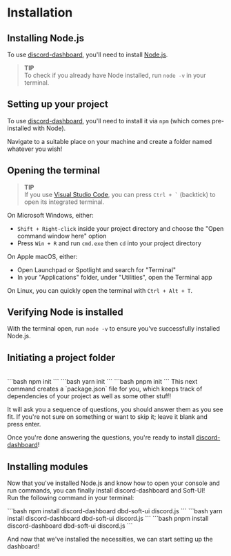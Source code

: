 # Installation
## Installing Node.js
To use [discord-dashboard](https://npmjs.com/packages/discord-dashboard), you'll need to install [Node.js](https://nodejs.org/).

> **TIP**<br>
> To check if you already have Node installed, run `node -v` in your terminal.

## Setting up your project
To use [discord-dashboard](https://npmjs.com/packages/discord-dashboard), you'll need to install it via `npm` (which comes pre-installed with Node).

Navigate to a suitable place on your machine and create a folder named whatever you wish!

## Opening the terminal
> **TIP**<br>
> If you use [Visual Studio Code](https://code.visualstudio.com/), you can press <code>Ctrl + `</code> (backtick) to open its integrated terminal.

On Microsoft Windows, either:
- `Shift + Right-click` inside your project directory and choose the "Open command window here" option
- Press `Win + R` and run `cmd.exe` then `cd` into your project directory

On Apple macOS, either:
- Open Launchpad or Spotlight and search for "Terminal"
- In your "Applications" folder, under "Utilities", open the Terminal app

On Linux, you can quickly open the terminal with `Ctrl + Alt + T`.

## Verifying Node is installed
With the terminal open, run `node -v` to ensure you've successfully installed Node.js.

## Initiating a project folder

<br>

<code-group>
<code-block title="NPM">
```bash
npm init
```
</code-block>

<code-block title="YARN">
```bash
yarn init
```
</code-block>

<code-block title="PNPM">
```bash
pnpm init
```
</code-block>
</code-group>
This next command creates a `package.json` file for you, which keeps track of dependencies of your project as well as some other stuff!

It will ask you a sequence of questions, you should answer them as you see fit. If you're not sure on something or want to skip it; leave it blank and press enter.

Once you're done answering the questions, you're ready to install [discord-dashboard](https://npmjs.com/packages/discord-dashboard)!

## Installing modules
Now that you've installed Node.js and know how to open your console and run commands, you can finally install discord-dashboard and Soft-UI!<br>
Run the following command in your terminal:

<code-group>
<code-block title="NPM">
```bash
npm install discord-dashboard dbd-soft-ui discord.js
```
</code-block>

<code-block title="YARN">
```bash
yarn install discord-dashboard dbd-soft-ui discord.js
```
</code-block>

<code-block title="PNPM">
```bash
pnpm install discord-dashboard dbd-soft-ui discord.js
```
</code-block>
</code-group>

And now that we've installed the necessities, we can start setting up the dashboard!